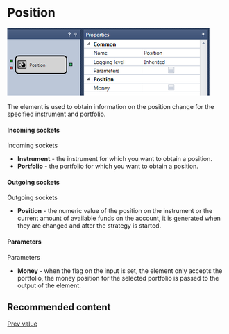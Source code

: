 # Position

![Designer Position 00](../images/Designer_Position_00.png)

The element is used to obtain information on the position change for the specified instrument and portfolio.

#### Incoming sockets

Incoming sockets

- **Instrument** \- the instrument for which you want to obtain a position.
- **Portfolio** \- the portfolio for which you want to obtain a position.

#### Outgoing sockets

Outgoing sockets

- **Position** \- the numeric value of the position on the instrument or the current amount of available funds on the account, it is generated when they are changed and after the strategy is started.

#### Parameters

Parameters

- **Money** \- when the flag on the input is set, the element only accepts the portfolio, the money position for the selected portfolio is passed to the output of the element.

## Recommended content

[Prev value](Designer_Previous_value.md)
